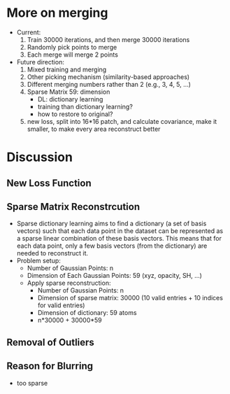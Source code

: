 # More on merging
- Current: 
    1. Train 30000 iterations, and then merge 30000 iterations
    2. Randomly pick points to merge
    3. Each merge will merge 2 points
- Future direction: 
    1. Mixed training and merging
    2. Other picking mechanism (similarity-based approaches)
    3. Different merging numbers rather than 2 (e.g., 3, 4, 5, ...)
    4. Sparse Matrix 59: dimension 
        - DL: dictionary learning
        - training than dictionary learning?
        - how to restore to original?
    5. new loss, split into 16*16 patch, and calculate covariance, make it smaller, to make every area reconstruct better

# Discussion
## New Loss Function
## Sparse Matrix Reconstrcution
- Sparse dictionary learning aims to find a dictionary (a set of basis vectors) such that each data point in the dataset can be represented as a sparse linear combination of these basis vectors. This means that for each data point, only a few basis vectors (from the dictionary) are needed to reconstruct it.
- Problem setup:
    - Number of Gaussian Points: n
    - Dimension of Each Gaussian Points: 59 (xyz, opacity, SH, ...)
    - Apply sparse reconstruction: 
        - Number of Gaussian Points: n
        - Dimension of sparse matrix: 30000 (10 valid entries + 10 indices for valid entries)
        - Dimension of dictionary: 59 atoms
        - n\*30000 + 30000\*59

## Removal of Outliers
## Reason for Blurring
- too sparse